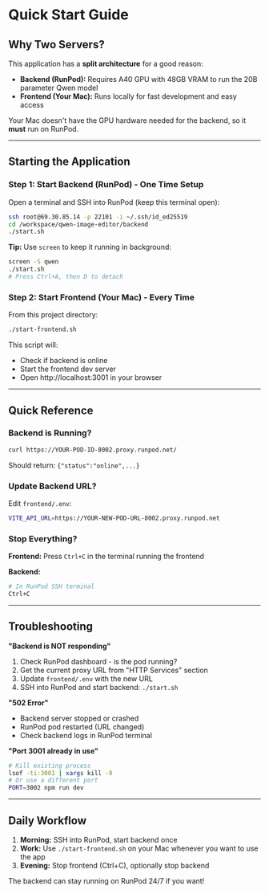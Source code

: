 # Quick Start Guide

## Why Two Servers?

This application has a **split architecture** for a good reason:

- **Backend (RunPod):** Requires A40 GPU with 48GB VRAM to run the 20B parameter Qwen model
- **Frontend (Your Mac):** Runs locally for fast development and easy access

Your Mac doesn't have the GPU hardware needed for the backend, so it **must** run on RunPod.

---

## Starting the Application

### Step 1: Start Backend (RunPod) - One Time Setup

Open a terminal and SSH into RunPod (keep this terminal open):

```bash
ssh root@69.30.85.14 -p 22101 -i ~/.ssh/id_ed25519
cd /workspace/qwen-image-editor/backend
./start.sh
```

**Tip:** Use `screen` to keep it running in background:
```bash
screen -S qwen
./start.sh
# Press Ctrl+A, then D to detach
```

### Step 2: Start Frontend (Your Mac) - Every Time

From this project directory:

```bash
./start-frontend.sh
```

This script will:
- Check if backend is online
- Start the frontend dev server
- Open http://localhost:3001 in your browser

---

## Quick Reference

### Backend is Running?
```bash
curl https://YOUR-POD-ID-8002.proxy.runpod.net/
```

Should return: `{"status":"online",...}`

### Update Backend URL?

Edit `frontend/.env`:
```bash
VITE_API_URL=https://YOUR-NEW-POD-URL-8002.proxy.runpod.net
```

### Stop Everything?

**Frontend:** Press `Ctrl+C` in the terminal running the frontend

**Backend:**
```bash
# In RunPod SSH terminal
Ctrl+C
```

---

## Troubleshooting

**"Backend is NOT responding"**
1. Check RunPod dashboard - is the pod running?
2. Get the current proxy URL from "HTTP Services" section
3. Update `frontend/.env` with the new URL
4. SSH into RunPod and start backend: `./start.sh`

**"502 Error"**
- Backend server stopped or crashed
- RunPod pod restarted (URL changed)
- Check backend logs in RunPod terminal

**"Port 3001 already in use"**
```bash
# Kill existing process
lsof -ti:3001 | xargs kill -9
# Or use a different port
PORT=3002 npm run dev
```

---

## Daily Workflow

1. **Morning:** SSH into RunPod, start backend once
2. **Work:** Use `./start-frontend.sh` on your Mac whenever you want to use the app
3. **Evening:** Stop frontend (Ctrl+C), optionally stop backend

The backend can stay running on RunPod 24/7 if you want!
